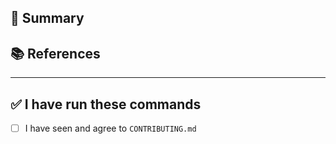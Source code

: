 ## 📝 Summary

<!--- A general summary of your changes -->

## 📚 References

<!-- Any interesting external links to documentation, articles, tweets which add value to the PR -->

---

## ✅ I have run these commands

* [ ] I have seen and agree to `CONTRIBUTING.md`
